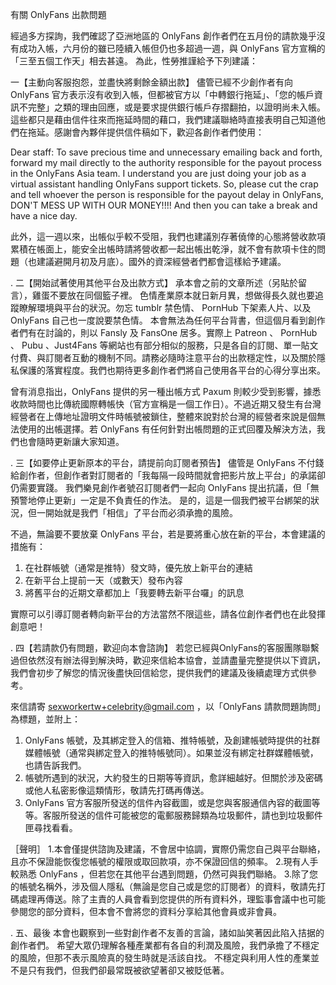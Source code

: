 ---
---
有關 OnlyFans 出款問題

經過多方探詢，我們確認了亞洲地區的 OnlyFans 創作者們在五月份的請款幾乎沒有成功入帳，六月份的雖已陸續入帳但仍也多超過一週，與 OnlyFans 官方宣稱的「三至五個工作天」相去甚遠。
為此，性勞推謹給予下列建議：

一【主動向客服抱怨，並盡快將剩餘金額出款】
儘管已經不少創作者有向 OnlyFans 官方表示沒有收到入帳，但都被官方以「中轉銀行拖延」、「您的帳戶資訊不完整」之類的理由回應，或是要求提供銀行帳戶存摺翻拍，以證明尚未入帳。
這些都只是藉由信件往來而拖延時間的藉口，我們建議聯絡時直接表明自己知道他們在拖延。感謝會內夥伴提供信件稿如下，歡迎各創作者們使用：

Dear staff: 
To save precious time and unnecessary emailing back and forth, forward my mail directly to the authority responsible for the payout process in the OnlyFans Asia team.
I understand you are just doing your job as a virtual assistant handling OnlyFans support tickets.
So, please cut the crap and tell whoever the person is responsible for the payout delay in OnlyFans, DON'T MESS UP WITH OUR MONEY!!!!
And then you can take a break and have a nice day.

此外，這一週以來，出帳似乎較不受阻，我們也建議別存著僥倖的心態將營收款項累積在帳面上，能安全出帳時請將營收都一起出帳出乾淨，就不會有款項卡住的問題（也建議避開月初及月底）。國外的資深經營者們都會這樣給予建議。

.
二【開始試著使用其他平台及出款方式】
承本會之前的文章所述（另貼於留言），雞蛋不要放在同個籃子裡。
色情產業原本就日新月異，想做得長久就也要追蹤瞭解環境與平台的狀況。勿忘 tumblr 禁色情、 PornHub 下架素人片、以及 OnlyFans 自己也一度說要禁色情。
本會無法為任何平台背書，但這個月看到創作者們有在討論的，則以 Fansly 及 FansOne 居多。實際上 Patreon 、 PornHub 、 Pubu 、Just4Fans 等網站也有部分相似的服務，只是各自的訂閱、單一貼文付費、與訂閱者互動的機制不同。請務必隨時注意平台的出款穩定性，以及關於隱私保護的落實程度。我們也期待更多創作者們將自己使用各平台的心得分享出來。

曾有消息指出，OnlyFans 提供的另一種出帳方式 Paxum 則較少受到影響，據悉收款時間也比傳統國際轉帳快（官方宣稱是一個工作日）。不過近期又發生有台灣經營者在上傳地址證明文件時帳號被鎖住，整體來說對於台灣的經營者來說是個無法使用的出帳選擇。若 OnlyFans 有任何針對出帳問題的正式回覆及解決方法，我們也會隨時更新讓大家知道。

.
三【如要停止更新原本的平台，請提前向訂閱者預告】
儘管是 OnlyFans 不付錢給創作者，但創作者對訂閱者的「我每隔一段時間就會把影片放上平台」的承諾卻仍需要實踐。
我們樂見創作者號召訂閱者們一起向 OnlyFans 提出抗議，但「無預警地停止更新」一定是不負責任的作法。
是的，這是一個我們被平台綁架的狀況，但一開始就是我們「相信」了平台而必須承擔的風險。

不過，無論要不要放棄 OnlyFans 平台，若是要將重心放在新的平台，本會建議的措施有：
1. 在社群帳號（通常是推特）發文時，優先放上新平台的連結
2. 在新平台上提前一天（或數天）發布內容
3. 將舊平台的近期文章都加上「我要轉去新平台囉」的訊息

實際可以引導訂閱者轉向新平台的方法當然不限這些，請各位創作者們也在此發揮創意吧！

.
四【若請款仍有問題，歡迎向本會諮詢】
若您已經與OnlyFans的客服團隊聯繫過但依然沒有辦法得到解決時，歡迎來信給本協會，並請盡量完整提供以下資訊，我們會初步了解您的情況後盡快回信給您，提供我們的建議及後續處理方式供參考。

來信請寄 sexworkertw+celebrity@gmail.com ，以「OnlyFans 請款問題詢問」為標題，並附上：
1. OnlyFans 帳號，及其綁定登入的信箱、推特帳號，及創建帳號時提供的社群媒體帳號（通常與綁定登入的推特帳號同）。如果並沒有綁定社群媒體帳號，也請告訴我們。
2. 帳號所遇到的狀況，大約發生的日期等等資訊，愈詳細越好。但關於涉及密碼或他人私密影像這類情形，敬請先打碼再傳送。
3. OnlyFans 官方客服所發送的信件內容截圖，或是您與客服通信內容的截圖等等。客服所發送的信件可能被您的電郵服務歸類為垃圾郵件，請也到垃圾郵件匣尋找看看。

［聲明］
1.本會僅提供諮詢及建議，不會居中協調，實際仍需您自己與平台聯絡，且亦不保證能恢復您帳號的權限或取回款項，亦不保證回信的頻率。
2.現有人手較熟悉 OnlyFans ，但若您在其他平台遇到問題，仍然可與我們聯絡。
3.除了您的帳號名稱外，涉及個人隱私（無論是您自己或是您的訂閱者）的資料，敬請先打碼處理再傳送。除了主責的人員會看到您提供的所有資料外，理監事會議中也可能參閱您的部分資料，但本會不會將您的資料分享給其他會員或非會員。

.
五、最後
本會也觀察到一些對創作者不友善的言論，諸如訕笑著因此陷入拮据的創作者們。
希望大眾仍理解各種產業都有各自的利潤及風險，我們承擔了不穩定的風險，但那不表示風險真的發生時就是活該自找。
不穩定與利用人性的產業並不是只有我們，但我們卻最常既被欲望著卻又被貶低著。